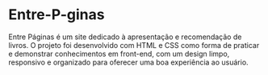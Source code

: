 # Entre-P-ginas
Entre Páginas é um site dedicado à apresentação e recomendação de livros. O projeto foi desenvolvido com HTML e CSS como forma de praticar e demonstrar conhecimentos em front-end, com um design limpo, responsivo e organizado para oferecer uma boa experiência ao usuário.
